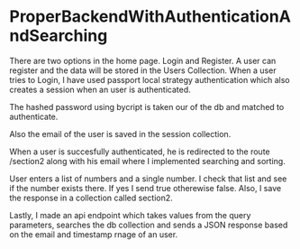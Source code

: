# ProperBackendWithAuthenticationAndSearching

There are two options in the home page. Login and Register.
A user can register and the data will be stored in the Users Collection.
When a user tries to Login, I have used passport local strategy authentication which
also creates a session when an user is authenticated.

The hashed password using bycript is taken our of the db and matched to authenticate.

Also the email of the user is saved in the session collection.

When a user is succesfully authenticated, he is redirected to the route /section2 along with his email where I implemented searching and sorting.

User enters a list of numbers and a single number. I check that list and see if the number exists there.
If yes I send true otherewise false. Also, I save the response in a collection called section2.

Lastly, I made an api endpoint which takes values from the query parameters, searches the db collection
and sends a JSON response based on the email and timestamp rnage of an user.

